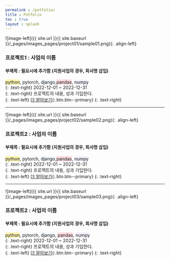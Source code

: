 ```yaml
---
permalink : /potfolio/
title : Potfolio
toc : true
layout : splash
---
```

![image-left]({{ site.url }}{{ site.baseurl }}/_pages/images_pages/project01/sample01.png){: .align-left}
### 프로젝트1 : 사업의 이름
#### 부제목 : 필요시에 추가함 (지원사업의 경우, 회사명 삽입)
<span style='background-color: #fff5b1'>python</span>, <span style='background-color: #f6f8fa'>pytorch</span>, <span style='background-color: #f1f8ff'>django</span>,<span style='background-color: #ffdce0'>pandas</span>, <span style='background-color: #f5f0ff'>numpy</span><br>
{: .text-right}
2022-12-01 ~ 2022-12-31<br>
{: .text-right}
프로젝트의 내용, 성과 기입한다.<br>
{: .text-left}
[더 알아보기](/project01/){:.btn.btn--primary}
{: .text-right}

---

![image-left]({{ site.url }}{{ site.baseurl }}/_pages/images_pages/project02/sample02.png){: .align-left}
### 프로젝트2 : 사업의 이름
#### 부제목 : 필요시에 추가함 (지원사업의 경우, 회사명 삽입)
<span style='background-color: #fff5b1'>python</span>, <span style='background-color: #f6f8fa'>pytorch</span>, <span style='background-color: #f1f8ff'>django</span>,<span style='background-color: #ffdce0'>pandas</span>, <span style='background-color: #f5f0ff'>numpy</span><br>
{: .text-right}
2022-12-01 ~ 2022-12-31 <br>
{: .text-right}
프로젝트의 내용, 성과 기입한다.<br>
{: .text-left}
[더 알아보기](/project02/){:.btn.btn--primary}
{: .text-right}

---

![image-left]({{ site.url }}{{ site.baseurl }}/_pages/images_pages/project03/sample03.png){: .align-left}
### 프로젝트2 : 사업의 이름
#### 부제목 : 필요시에 추가함 (지원사업의 경우, 회사명 삽입)
<span style='background-color: #fff5b1'>python</span>, <span style='background-color: #f6f8fa'>pytorch</span>, <span style='background-color: #f1f8ff'>django</span>, <span style='background-color: #ffdce0'>pandas</span>, <span style='background-color: #f5f0ff'>numpy</span><br>
{: .text-right}
2022-12-01 ~ 2022-12-31<br>
{: .text-right}
프로젝트의 내용, 성과 기입한다.<br>
{: .text-left}
[더 알아보기](/project03/){:.btn.btn--primary}
{: .text-right}
